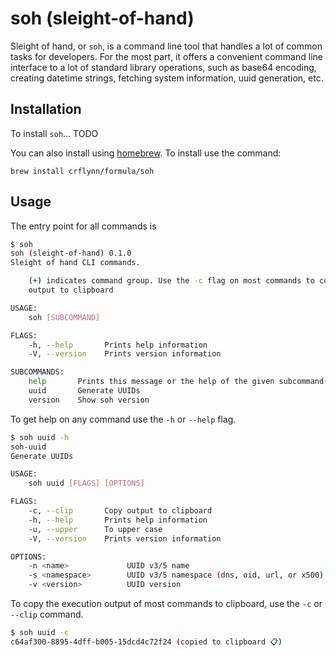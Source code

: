 # soh (sleight-of-hand)

Sleight of hand, or `soh`, is a command line tool that handles a lot of common tasks for developers. For the most part, it offers a convenient command line interface to a lot of standard library operations, such as base64 encoding, creating datetime strings, fetching system information, uuid generation, etc.


## Installation

To install `soh`... TODO

You can also install using [homebrew](https://brew.sh/). To install use the command:

```
brew install crflynn/formula/soh
```

## Usage

The entry point for all commands is

```bash
$ soh
soh (sleight-of-hand) 0.1.0
Sleight of hand CLI commands.

    (+) indicates command group. Use the -c flag on most commands to copy
    output to clipboard

USAGE:
    soh [SUBCOMMAND]

FLAGS:
    -h, --help       Prints help information
    -V, --version    Prints version information

SUBCOMMANDS:
    help       Prints this message or the help of the given subcommand(s)
    uuid       Generate UUIDs
    version    Show soh version
```

To get help on any command use the ``-h`` or ``--help`` flag.


```bash
$ soh uuid -h
soh-uuid
Generate UUIDs

USAGE:
    soh uuid [FLAGS] [OPTIONS]

FLAGS:
    -c, --clip       Copy output to clipboard
    -h, --help       Prints help information
    -u, --upper      To upper case
    -V, --version    Prints version information

OPTIONS:
    -n <name>             UUID v3/5 name
    -s <namespace>        UUID v3/5 namespace (dns, oid, url, or x500)
    -v <version>          UUID version
```

To copy the execution output of most commands to clipboard, use the `-c` or `--clip` command.

```bash
$ soh uuid -c
c64af300-8895-4dff-b005-15dcd4c72f24 (copied to clipboard 📋)
```
